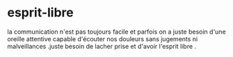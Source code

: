 # esprit-libre
la communication n'est pas toujours facile  et parfois on a juste besoin d'une oreille attentive capable d'écouter nos douleurs sans jugements ni malveillances .juste besoin de lacher prise et d'avoir l'esprit libre .
